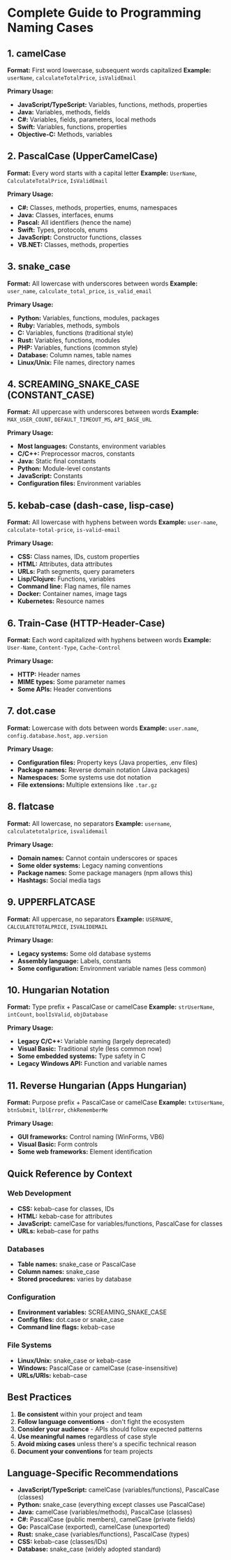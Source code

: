 # Complete Guide to Programming Naming Cases

## 1. camelCase

**Format:** First word lowercase, subsequent words capitalized
**Example:** `userName`, `calculateTotalPrice`, `isValidEmail`

**Primary Usage:**

- **JavaScript/TypeScript:** Variables, functions, methods, properties
- **Java:** Variables, methods, fields
- **C#:** Variables, fields, parameters, local methods
- **Swift:** Variables, functions, properties
- **Objective-C:** Methods, variables

## 2. PascalCase (UpperCamelCase)

**Format:** Every word starts with a capital letter
**Example:** `UserName`, `CalculateTotalPrice`, `IsValidEmail`

**Primary Usage:**

- **C#:** Classes, methods, properties, enums, namespaces
- **Java:** Classes, interfaces, enums
- **Pascal:** All identifiers (hence the name)
- **Swift:** Types, protocols, enums
- **JavaScript:** Constructor functions, classes
- **VB.NET:** Classes, methods, properties

## 3. snake_case

**Format:** All lowercase with underscores between words
**Example:** `user_name`, `calculate_total_price`, `is_valid_email`

**Primary Usage:**

- **Python:** Variables, functions, modules, packages
- **Ruby:** Variables, methods, symbols
- **C:** Variables, functions (traditional style)
- **Rust:** Variables, functions, modules
- **PHP:** Variables, functions (common style)
- **Database:** Column names, table names
- **Linux/Unix:** File names, directory names

## 4. SCREAMING_SNAKE_CASE (CONSTANT_CASE)

**Format:** All uppercase with underscores between words
**Example:** `MAX_USER_COUNT`, `DEFAULT_TIMEOUT_MS`, `API_BASE_URL`

**Primary Usage:**

- **Most languages:** Constants, environment variables
- **C/C++:** Preprocessor macros, constants
- **Java:** Static final constants
- **Python:** Module-level constants
- **JavaScript:** Constants
- **Configuration files:** Environment variables

## 5. kebab-case (dash-case, lisp-case)

**Format:** All lowercase with hyphens between words
**Example:** `user-name`, `calculate-total-price`, `is-valid-email`

**Primary Usage:**

- **CSS:** Class names, IDs, custom properties
- **HTML:** Attributes, data attributes
- **URLs:** Path segments, query parameters
- **Lisp/Clojure:** Functions, variables
- **Command line:** Flag names, file names
- **Docker:** Container names, image tags
- **Kubernetes:** Resource names

## 6. Train-Case (HTTP-Header-Case)

**Format:** Each word capitalized with hyphens between words
**Example:** `User-Name`, `Content-Type`, `Cache-Control`

**Primary Usage:**

- **HTTP:** Header names
- **MIME types:** Some parameter names
- **Some APIs:** Header conventions

## 7. dot.case

**Format:** Lowercase with dots between words
**Example:** `user.name`, `config.database.host`, `app.version`

**Primary Usage:**

- **Configuration files:** Property keys (Java properties, .env files)
- **Package names:** Reverse domain notation (Java packages)
- **Namespaces:** Some systems use dot notation
- **File extensions:** Multiple extensions like `.tar.gz`

## 8. flatcase

**Format:** All lowercase, no separators
**Example:** `username`, `calculatetotalprice`, `isvalidemail`

**Primary Usage:**

- **Domain names:** Cannot contain underscores or spaces
- **Some older systems:** Legacy naming conventions
- **Package names:** Some package managers (npm allows this)
- **Hashtags:** Social media tags

## 9. UPPERFLATCASE

**Format:** All uppercase, no separators
**Example:** `USERNAME`, `CALCULATETOTALPRICE`, `ISVALIDEMAIL`

**Primary Usage:**

- **Legacy systems:** Some old database systems
- **Assembly language:** Labels, constants
- **Some configuration:** Environment variable names (less common)

## 10. Hungarian Notation

**Format:** Type prefix + PascalCase or camelCase
**Example:** `strUserName`, `intCount`, `boolIsValid`, `objDatabase`

**Primary Usage:**

- **Legacy C/C++:** Variable naming (largely deprecated)
- **Visual Basic:** Traditional style (less common now)
- **Some embedded systems:** Type safety in C
- **Legacy Windows API:** Function and variable names

## 11. Reverse Hungarian (Apps Hungarian)

**Format:** Purpose prefix + PascalCase or camelCase
**Example:** `txtUserName`, `btnSubmit`, `lblError`, `chkRememberMe`

**Primary Usage:**

- **GUI frameworks:** Control naming (WinForms, VB6)
- **Visual Basic:** Form controls
- **Some web frameworks:** Element identification

## Quick Reference by Context

### Web Development

- **CSS:** kebab-case for classes, IDs
- **HTML:** kebab-case for attributes
- **JavaScript:** camelCase for variables/functions, PascalCase for classes
- **URLs:** kebab-case for paths

### Databases

- **Table names:** snake_case or PascalCase
- **Column names:** snake_case
- **Stored procedures:** varies by database

### Configuration

- **Environment variables:** SCREAMING_SNAKE_CASE
- **Config files:** dot.case or snake_case
- **Command line flags:** kebab-case

### File Systems

- **Linux/Unix:** snake_case or kebab-case
- **Windows:** PascalCase or camelCase (case-insensitive)
- **URLs/URIs:** kebab-case

## Best Practices

1. **Be consistent** within your project and team
2. **Follow language conventions** - don't fight the ecosystem
3. **Consider your audience** - APIs should follow expected patterns
4. **Use meaningful names** regardless of case style
5. **Avoid mixing cases** unless there's a specific technical reason
6. **Document your conventions** for team projects

## Language-Specific Recommendations

- **JavaScript/TypeScript:** camelCase (variables/functions), PascalCase (classes)
- **Python:** snake_case (everything except classes use PascalCase)
- **Java:** camelCase (variables/methods), PascalCase (classes)
- **C#:** PascalCase (public members), camelCase (private fields)
- **Go:** PascalCase (exported), camelCase (unexported)
- **Rust:** snake_case (variables/functions), PascalCase (types)
- **CSS:** kebab-case (classes/IDs)
- **Database:** snake_case (widely adopted standard)
